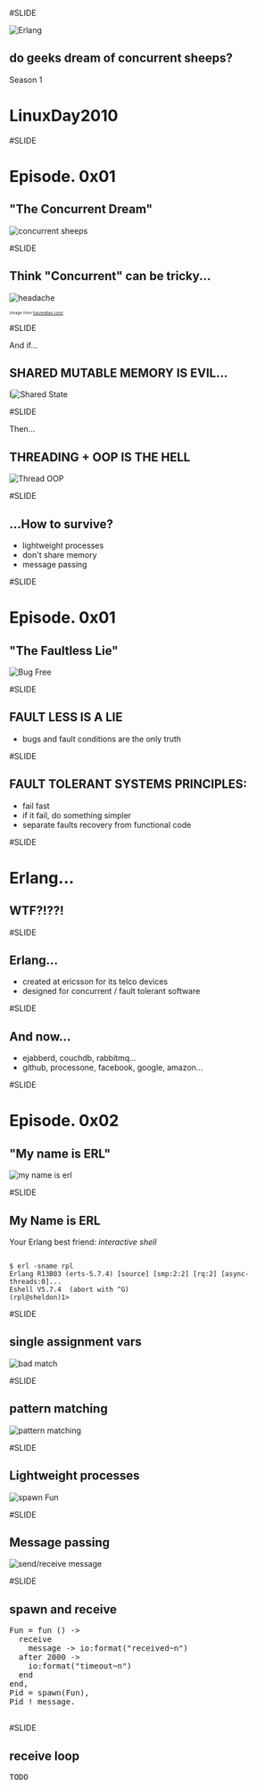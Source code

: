 #SLIDE

<image src="http://erlang.org/images/erlang-logo.png" alt="Erlang"></image>
 
## do geeks dream of concurrent sheeps?

Season 1

# LinuxDay2010

#SLIDE

#  Episode. 0x01

## "The Concurrent Dream"

![concurrent sheeps](images/concurrent_sheeps.png)

#SLIDE

## Think "Concurrent" can be tricky...

![headache](images/headache.jpg)
<div style="font-size: 0.5em;">(image from <a href="http://www.flickr.com/photos/87913776@N00/871983779/in/photostream/">futureatlas.com)</a></div>

#SLIDE

And if...

## SHARED MUTABLE MEMORY IS EVIL...

l![Shared State](images/shared_state.png)

#SLIDE

Then...

## THREADING + OOP IS THE HELL

![Thread OOP](images/thread_oop.png)

#SLIDE

## ...How to survive?

* lightweight processes
* don't share memory 
* message passing 

#SLIDE

#  Episode. 0x01
## "The Faultless Lie"

![Bug Free](images/bug_free.png)

#SLIDE

## FAULT LESS IS A LIE

* bugs and fault conditions are the only truth

#SLIDE

## FAULT TOLERANT SYSTEMS PRINCIPLES:

* fail fast
* if it fail, do something simpler
* separate faults recovery from functional code

#SLIDE

# Erlang...

## WTF?!??!

#SLIDE

## Erlang...

* created at ericsson for its telco devices
* designed for concurrent / fault tolerant software

#SLIDE

## And now...

* ejabberd, couchdb, rabbitmq...
* github, processone, facebook, google, amazon...


#SLIDE

#  Episode. 0x02
## "My name is ERL"

![my name is erl](images/my_name_is_erl.png)

#SLIDE

## My Name is ERL

Your Erlang best friend: *interactive shell*

<pre><code>
$ erl -sname rpl
Erlang R13B03 (erts-5.7.4) [source] [smp:2:2] [rq:2] [async-threads:0]...
Eshell V5.7.4  (abort with ^G)
(rpl@sheldon)1&gt;
</code></pre>

#SLIDE

## single assignment vars

![bad match](images/bad_match.png)

#SLIDE

## pattern matching

![pattern matching](images/pattern_matching.png)

#SLIDE

## Lightweight processes

![spawn Fun](images/spawn_fun.png)

#SLIDE

## Message passing

![send/receive message](images/send_receive_message.png)

#SLIDE

## spawn and receive

<pre>
Fun = fun () ->
  receive 
    message -> io:format("received~n")
  after 2000 ->
    io:format("timeout~n")
  end
end,
Pid = spawn(Fun),
Pid ! message.
    
</pre>

#SLIDE

## receive loop

<pre>
TODO
</pre>